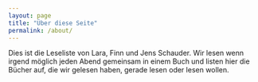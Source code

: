 ```yaml
---
layout: page
title: "Über diese Seite"
permalink: /about/
---
```


Dies ist die Leseliste von Lara, Finn und Jens Schauder. Wir lesen wenn irgend möglich jeden Abend
gemeinsam in einem Buch und listen hier die Bücher auf, die wir gelesen haben, gerade lesen oder lesen
wollen.